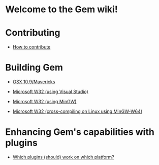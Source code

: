 Welcome to the Gem wiki!
====

# Contributing

 - [How to contribute](Contributing)

# Building Gem

 - [OSX 10.9/Mavericks](How-to-build-Gem-on-MacOSX-Mavericks)

 - [Microsoft W32 (using Visual Studio)](How-to-build-Gem-on-Microsoft-Windows)

 - [Microsoft W32 (using MinGW)](How-to-build-Gem-on-Microsoft-Windows-(MINGW))

 - [Microsoft W32 (cross-compiling on Linux using MinGW-W64)](How-to-build-Gem-on-Linux-for-Windows)


# Enhancing Gem's capabilities with plugins

 - [Which plugins (should) work on which platform?](plugin-compatibility-matrix)